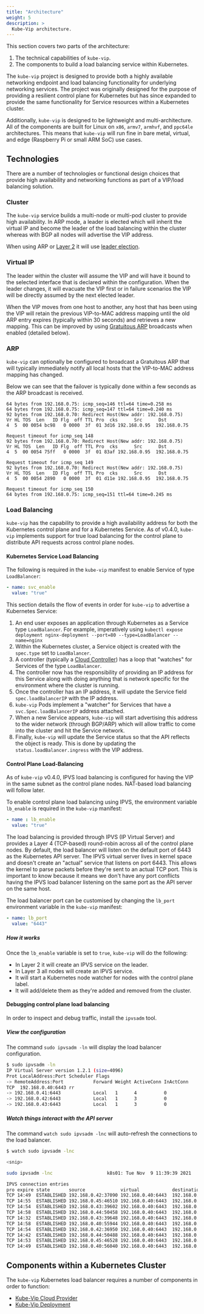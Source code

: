 ```yaml
---
title: "Architecture"
weight: 5
description: >
  Kube-Vip architecture.
---
```


This section covers two parts of the architecture:

1. The technical capabilities of `kube-vip`.
2. The components to build a load balancing service within Kubernetes.

The `kube-vip` project is designed to provide both a highly available networking endpoint and load balancing functionality for underlying networking services. The project was originally designed for the purpose of providing a resilient control plane for Kubernetes but has since expanded to provide the same functionality for Service resources within a Kubernetes cluster.

Additionally, `kube-vip` is designed to be lightweight and multi-architecture. All of the components are built for Linux on `x86`, `armv7`, `armhvf`, and `ppc64le` architectures. This means that `kube-vip` will run fine in bare metal, virtual, and edge (Raspberry Pi or small ARM SoC) use cases.

## Technologies

There are a number of technologies or functional design choices that provide high availability and networking functions as part of a VIP/load balancing solution.

### Cluster

The `kube-vip` service builds a multi-node or multi-pod cluster to provide high availability. In ARP mode, a leader is elected which will inherit the virtual IP and become the leader of the load balancing within the cluster whereas with BGP all nodes will advertise the VIP address.

When using ARP or [Layer 2](https://osi-model.com/data-link-layer/) it will use [leader election](https://godoc.org/k8s.io/client-go/tools/leaderelection).

### Virtual IP

The leader within the cluster will assume the VIP and will have it bound to the selected interface that is declared within the configuration. When the leader changes, it will evacuate the VIP first or in failure scenarios the VIP will be directly assumed by the next elected leader.

When the VIP moves from one host to another, any host that has been using the VIP will retain the previous VIP-to-MAC address mapping until the old ARP entry expires (typically within 30 seconds) and retrieves a new mapping. This can be improved by using [Gratuitous ARP](https://wiki.wireshark.org/Gratuitous_ARP) broadcasts when enabled (detailed below).

### ARP

`kube-vip` can optionally be configured to broadcast a Gratuitous ARP that will typically immediately notify all local hosts that the VIP-to-MAC address mapping has changed.

Below we can see that the failover is typically done within a few seconds as the ARP broadcast is received.

```
64 bytes from 192.168.0.75: icmp_seq=146 ttl=64 time=0.258 ms
64 bytes from 192.168.0.75: icmp_seq=147 ttl=64 time=0.240 ms
92 bytes from 192.168.0.70: Redirect Host(New addr: 192.168.0.75)
Vr HL TOS  Len   ID Flg  off TTL Pro  cks      Src      Dst
4  5  00 0054 bc98   0 0000  3f  01 3d16 192.168.0.95  192.168.0.75 

Request timeout for icmp_seq 148
92 bytes from 192.168.0.70: Redirect Host(New addr: 192.168.0.75)
Vr HL TOS  Len   ID Flg  off TTL Pro  cks      Src      Dst
4  5  00 0054 75ff   0 0000  3f  01 83af 192.168.0.95  192.168.0.75 

Request timeout for icmp_seq 149
92 bytes from 192.168.0.70: Redirect Host(New addr: 192.168.0.75)
Vr HL TOS  Len   ID Flg  off TTL Pro  cks      Src      Dst
4  5  00 0054 2890   0 0000  3f  01 d11e 192.168.0.95  192.168.0.75 

Request timeout for icmp_seq 150
64 bytes from 192.168.0.75: icmp_seq=151 ttl=64 time=0.245 ms
```

### Load Balancing

`kube-vip` has the capability to provide a high availability address for both the Kubernetes control plane and for a Kubernetes Service. As of v0.4.0, `kube-vip` implements support for true load balancing for the control plane to distribute API requests across control plane nodes.

#### Kubernetes Service Load Balancing

The following is required in the `kube-vip` manifest to enable Service of type `LoadBalancer`:

```yaml
- name: svc_enable
  value: "true"
```

This section details the flow of events in order for `kube-vip` to advertise a Kubernetes Service:

1. An end user exposes an application through Kubernetes as a Service type `LoadBalancer`. For example, imperatively using `kubectl expose deployment nginx-deployment --port=80 --type=LoadBalancer --name=nginx`
2. Within the Kubernetes cluster, a Service object is created with the `spec.type` set to `LoadBalancer`.
3. A controller (typically a [Cloud Controller](/usage/on-prem)) has a loop that "watches" for Services of the type `LoadBalancer`.
4. The controller now has the responsibility of providing an IP address for this Service along with doing anything that is network specific for the environment where the cluster is running.
5. Once the controller has an IP address, it will update the Service field `spec.loadBalancerIP` with the IP address.
6. `kube-vip` Pods implement a "watcher" for Services that have a `svc.Spec.loadBalancerIP` address attached.
7. When a new Service appears, `kube-vip` will start advertising this address to the wider network (through BGP/ARP) which will allow traffic to come into the cluster and hit the Service network.
8. Finally, `kube-vip` will update the Service status so that the API reflects the object is ready. This is done by updating the `status.loadBalancer.ingress` with the VIP address.

#### Control Plane Load-Balancing

As of `kube-vip` v0.4.0, IPVS load balancing is configured for having the VIP in the same subnet as the control plane nodes. NAT-based load balancing will follow later.

To enable control plane load balancing using IPVS, the environment variable `lb_enable` is required in the `kube-vip` manifest:

```yaml
- name : lb_enable
  value: "true"
```

The load balancing is provided through IPVS (IP Virtual Server) and provides a Layer 4 (TCP-based) round-robin across all of the control plane nodes. By default, the load balancer will listen on the default port of 6443 as the Kubernetes API server. The IPVS virtual server lives in kernel space and doesn't create an "actual" service that listens on port 6443. This allows the kernel to parse packets before they're sent to an actual TCP port. This is important to know because it means we don't have any port conflicts having the IPVS load balancer listening on the same port as the API server on the same host.

The load balancer port can be customised by changing the `lb_port` environment variable in the `kube-vip` manifest:

```yaml
- name: lb_port
  value: "6443"
```

##### How it works

Once the `lb_enable` variable is set to `true`, `kube-vip` will do the following:

- In Layer 2 it will create an IPVS service on the leader.
- In Layer 3 all nodes will create an IPVS service.
- It will start a Kubernetes node watcher for nodes with the control plane label.
- It will add/delete them as they're added and removed from the cluster.

#### Debugging control plane load balancing

In order to inspect and debug traffic, install the `ipvsadm` tool.

##### View the configuration

The command `sudo ipvsadm -ln` will display the load balancer configuration.

```sh
$ sudo ipvsadm -ln
IP Virtual Server version 1.2.1 (size=4096)
Prot LocalAddress:Port Scheduler Flags
-> RemoteAddress:Port           Forward Weight ActiveConn InActConn
TCP  192.168.0.40:6443 rr
-> 192.168.0.41:6443            Local   1      4          0
-> 192.168.0.42:6443            Local   1      3          0
-> 192.168.0.43:6443            Local   1      3          0
```

##### Watch things interact with the API server

The command `watch sudo ipvsadm -lnc` will auto-refresh the connections to the load balancer.

```sh
$ watch sudo ipvsadm -lnc

<snip>

sudo ipvsadm -lnc                    k8s01: Tue Nov  9 11:39:39 2021

IPVS connection entries
pro expire state       source             virtual            destination
TCP 14:49  ESTABLISHED 192.168.0.42:37090 192.168.0.40:6443  192.168.0.41:6443
TCP 14:55  ESTABLISHED 192.168.0.45:46510 192.168.0.40:6443  192.168.0.41:6443
TCP 14:54  ESTABLISHED 192.168.0.43:39602 192.168.0.40:6443  192.168.0.43:6443
TCP 14:58  ESTABLISHED 192.168.0.44:50458 192.168.0.40:6443  192.168.0.42:6443
TCP 14:32  ESTABLISHED 192.168.0.43:39648 192.168.0.40:6443  192.168.0.42:6443
TCP 14:58  ESTABLISHED 192.168.0.40:55944 192.168.0.40:6443  192.168.0.41:6443
TCP 14:54  ESTABLISHED 192.168.0.42:36950 192.168.0.40:6443  192.168.0.41:6443
TCP 14:42  ESTABLISHED 192.168.0.44:50488 192.168.0.40:6443  192.168.0.43:6443
TCP 14:53  ESTABLISHED 192.168.0.45:46528 192.168.0.40:6443  192.168.0.43:6443
TCP 14:49  ESTABLISHED 192.168.0.40:56040 192.168.0.40:6443  192.168.0.42:6443
```

## Components within a Kubernetes Cluster

The `kube-vip` Kubernetes load balancer requires a number of components in order to function:

- [Kube-Vip Cloud Provider](https://github.com/kube-vip/kube-vip-cloud-provider)
- [Kube-Vip Deployment](https://github.com/kube-vip/kube-vip)

